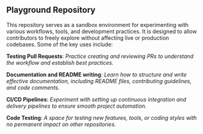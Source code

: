 ## Playground Repository
This repository serves as a sandbox environment for experimenting with various workflows, tools, and development practices. It is designed to allow contributors to freely explore without affecting live or production codebases. Some of the key uses include:

**Testing Pull Requests**: _Practice creating and reviewing PRs to understand the workflow and establish best practices._

**Documentation and README writing**: _Learn how to structure and write effective documentation, including README files, contributing guidelines, and code comments._

**CI/CD Pipelines**: _Experiment with setting up continuous integration and delivery pipelines to ensure smooth project automation._

**Code Testing**: _A space for testing new features, tools, or coding styles with no permanent impact on other repositories._
